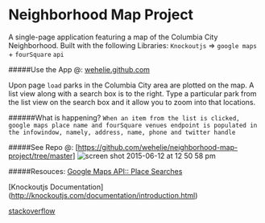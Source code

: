 # Neighborhood Map Project
A single-page application featuring a map of the Columbia City Neighborhood. Built with the following Libraries:  `Knockoutjs` => `google maps` + `fourSquare` `api`

#####Use the App @:
[wehelie.github.com](http://wehelie.github.io/neighborhood-map-project/)

Upon page `load` parks in the Columbia City area are plotted on the map. A list view along with a search box is to the right. Type a particular park from the list view on the search box and it allow you to zoom into that locations.

######What is happening?
`When an item from the list is clicked, google maps place name and fourSquare venues endpoint is populated in the infowindow, namely, address, name, phone and twitter handle`

#####See Repo @: 
[https://github.com/wehelie/neighborhood-map-project/tree/master]
![screen shot 2015-06-12 at 12 50 58 pm](https://cloud.githubusercontent.com/assets/3928442/8138685/f2a571f2-1101-11e5-87b0-8ff584532e57.png)

#####Resouces: 
[Google Maps API:: Place Searches](https://developers.google.com/maps/documentation/javascript/examples/place-search)

[Knockoutjs Documentation] (http://knockoutjs.com/documentation/introduction.html)

[stackoverflow](http://stackoverflow.com/questions/12722925/google-maps-and-knockoutjs)

